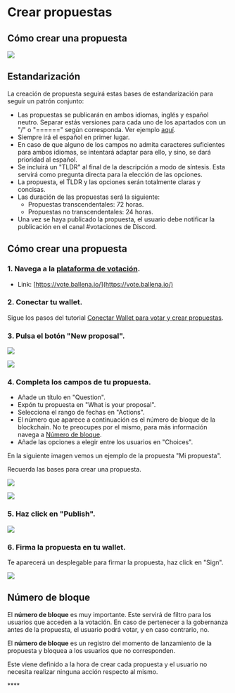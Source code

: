 # Crear propuestas

## **Cómo crear una propuesta** 

![](../../.gitbook/assets/business-4271251_960_720.webp)



## Estandarización

La creación de propuesta seguirá estas bases de estandarización para seguir un patrón conjunto:

* Las propuestas se publicarán en ambos idiomas, inglés y español neutro. Separar estás versiones para cada uno de los apartados con un "/" o "======" según corresponda. Ver ejemplo [aquí](crear-propuestas.md#4-completa-los-campos-de-tu-propuesta).
* Siempre irá el español en primer lugar. 
* En caso de que alguno de los campos no admita caracteres suficientes para ambos idiomas, se intentará adaptar para ello, y sino, se dará prioridad al español.
* Se incluirá un "TLDR" al final de la descripción a modo de síntesis. Esta servirá como pregunta directa para la elección de las opciones.
* La propuesta, el TLDR y las opciones serán totalmente claras y concisas.
* Las duración de las propuestas será la siguiente:
  * Propuestas transcendentales: 72 horas.
  * Propuestas no transcendentales: 24 horas.
* Una vez se haya publicado la propuesta, el usuario debe notificar la publicación en el canal \#votaciones de Discord.

## Cómo crear una propuesta

### 1. Navega a la [plataforma de votación](https://vote.ballena.io/).

* Link: [https://vote.ballena.io/](https://vote.ballena.io/)



### 2. Conectar tu wallet.

Sigue los pasos del tutorial [Conectar Wallet para votar y crear propuestas](conectar-wallet-para-votarpara-votar-y-crear-propuestas.md).



### 3. Pulsa el botón "New proposal".



![](../../.gitbook/assets/4.5%20%281%29.png)



![](../../.gitbook/assets/5.5.png)



### 4. Completa los campos de tu propuesta.

* Añade un título en "Question".
* Expón tu propuesta en "What is your proposal". 
* Selecciona el rango de fechas en "Actions".
* El número que aparece a continuación es el número de bloque de la blockchain. No te preocupes por el mismo, para más información navega a [Número de bloque](crear-propuestas.md#numero-de-bloque).
* Añade las opciones a elegir entre los usuarios en "Choices".

En la siguiente imagen vemos un ejemplo de la propuesta "Mi propuesta".

Recuerda las bases para crear una propuesta.



![](../../.gitbook/assets/6.5.png)



![](../../.gitbook/assets/7.5.png)



### 5. Haz click en "Publish".



![](../../.gitbook/assets/8.5.png)



### 6. Firma la propuesta en tu wallet.

Te aparecerá un desplegable para firmar la propuesta, haz click en "Sign".



![](../../.gitbook/assets/9.5.png)



## Número de bloque

El **número de bloque** es muy importante. Este servirá de filtro para los usuarios que acceden a la votación. En caso de pertenecer a la gobernanza antes de la propuesta, el usuario podrá votar, y en caso contrario, no. 

El **número de bloque** es un registro del momento de lanzamiento de la propuesta y bloquea a los usuarios que no corresponden.

Este viene definido a la hora de crear cada propuesta y el usuario no necesita realizar ninguna acción respecto al mismo.







\*\*\*\*

